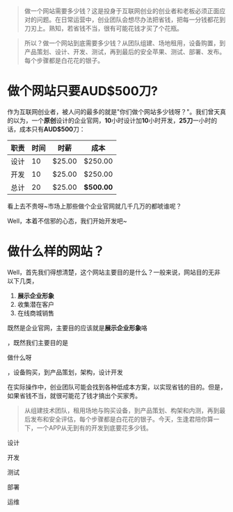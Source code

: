 > 做一个网站需要多少钱？这是投身于互联网创业的创业者和老板必须正面应对的问题。在日常运营中，创业团队会想尽办法把省钱，把每一分钱都花到刀刃上。熟知，若省钱不当，很有可能花钱才买了个花瓶。

> 所以？做一个网站到底需要多少钱？从团队组建、场地租用，设备购置，到产品策划、设计、开发、测试，再到最后的安全苹果、测试、部署、发布。每个步骤都是白花花的银子。

# 做个网站只要**AUD$500**刀?

作为互联网创业者，被人问的最多的就是"你们做个网站多少钱呀？"。我们曾天真的以为，一个**原创**设计的企业官网，**10**小时设计加**10**小时开发，**25刀**一小时的话，成本只有**AUD$500**刀：

|职责|时间|时薪|成本|
|---|---|---|---|
|设计|10|$25.00|$250.00|
|开发|10|$25.00|$250.00|
|总计|20|$25.00|**$500.00**|

看上去不贵呀~市场上那些做个企业官网就几千几万的都唬谁呢？

Well，本着不信邪的心态，我们开始开发吧~

# 做什么样的网站？

Well，首先我们得想清楚，这个网站主要目的是什么？一般来说，网站目的无非以下几类，

1. **展示企业形象**
1. 收集潜在客户
1. 在线商城销售

既然是企业官网，主要目的应该就是**展示企业形象**咯


，既然我们主要目的是

做什么呀 



，设备购买，到产品策划，架构，设计开发

在实际操作中，创业团队可能会找到各种低成本方案，以实现省钱的目的。但是，如果省钱不当，就很可能花了钱才搞出个买家秀。

> 从组建技术团队，租用场地与购买设备，到产品策划、构架和内测，再到最后发布和安全评估，每个步骤都是白花花的银子。今天，生逢君陪你算一下，一个APP从无到有的开发到底要花多少钱。

设计

开发 

测试

部署

运维